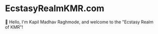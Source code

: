 # EcstasyRealmKMR.com
👋 Hello, I'm Kapil Madhav Raghmode, and welcome to the "Ecstasy Realm of KMR"!
